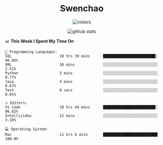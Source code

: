 <h1 align="center">Swenchao</h3>

<p align="center">
  <img src="https://visitor-badge.glitch.me/badge?page_id=Swenchao" alt="vistors" />
</p>

<p align="center">
  <img src="https://github-readme-stats.vercel.app/api?username=Swenchao&count_private=true&show_icons=true&theme=vue-dark&hide_title=true" alt="github stats" />
</p>

<!--START_SECTION:waka-->
📊 **This Week I Spent My Time On** 

```text
💬 Programming Languages: 
SQL                      10 hrs 39 mins      ████████████████████████░   96.05% 
XML                      16 mins             ░░░░░░░░░░░░░░░░░░░░░░░░░   2.51% 
Python                   5 mins              ░░░░░░░░░░░░░░░░░░░░░░░░░   0.77% 
Java                     4 mins              ░░░░░░░░░░░░░░░░░░░░░░░░░   0.67% 
Text                     0 secs              ░░░░░░░░░░░░░░░░░░░░░░░░░   0.01%

🔥 Editors: 
VS Code                  10 hrs 44 mins      ████████████████████████░   96.82% 
Intellijidea             21 mins             ░░░░░░░░░░░░░░░░░░░░░░░░░   3.18%

💻 Operating System: 
Mac                      11 hrs 6 mins       █████████████████████████   100.0%

```


<!--END_SECTION:waka-->
